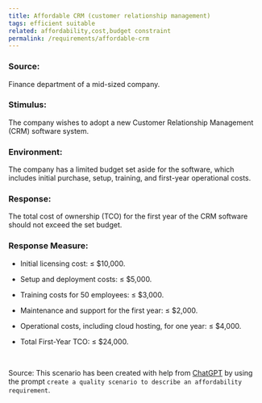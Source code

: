 ```yaml
---
title: Affordable CRM (customer relationship management)
tags: efficient suitable
related: affordability,cost,budget constraint
permalink: /requirements/affordable-crm
---
```


<div class="quality-requirement" markdown="1">

### Source:
Finance department of a mid-sized company.

### Stimulus:
The company wishes to adopt a new Customer Relationship Management (CRM) software system.

### Environment:
The company has a limited budget set aside for the software, which includes initial purchase, setup, training, and first-year operational costs.

### Response:
The total cost of ownership (TCO) for the first year of the CRM software should not exceed the set budget.

### Response Measure:

* Initial licensing cost: ≤ $10,000.
* Setup and deployment costs: ≤ $5,000.
* Training costs for 50 employees: ≤ $3,000.
* Maintenance and support for the first year: ≤ $2,000.
* Operational costs, including cloud hosting, for one year: ≤ $4,000.

* Total First-Year TCO: ≤ $24,000.

</div><br>



Source: This scenario has been created with help from [ChatGPT](https://chat.openai.com) by using the prompt `create a quality scenario to describe an affordability requirement`.



